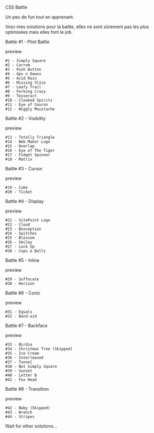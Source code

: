 CSS Battle

Un peu de fun tout en apprenant.

Voici mes solutions pour la battle, elles ne sont sûrement pas les plus optimisées mais elles font le job.

Battle #1 - Pilot Battle

preview

    #1 - Simply Square
    #2 - Carrom
    #3 - Push Button
    #4 - Ups n Downs
    #5 - Acid Rain
    #6 - Missing Slice
    #7 - Leafy Trail
    #8 - Forking Crazy
    #9 - Tesseract
    #10 - Cloaked Spirits
    #11 - Eye of Sauron
    #12 - Wiggly Moustache

Battle #2 - Visibility

preview

    #13 - Totally Triangle
    #14 - Web Maker Logo
    #15 - Overlap
    #16 - Eye of The Tiger
    #17 - Fidget Spinner
    #18 - Matrix

Battle #3 - Cursor

preview

    #19 - Cube
    #20 - Ticket

Battle #4 - Display

preview

    #21 - SitePoint Logo
    #22 - Cloud
    #23 - Boxception
    #24 - Switches
    #25 - Blossom
    #26 - Smiley
    #27 - Lock Up
    #28 - Cups & Balls

Battle #5 - Inline

preview

    #29 - Suffocate
    #30 - Horizon

Battle #6 - Conic

preview

    #31 - Equals
    #32 - Band-aid

Battle #7 - Backface

preview

    #33 - Birdie
    #34 - Christmas Tree (Skipped)
    #35 - Ice Cream
    #36 - Interleaved
    #37 - Tunnel
    #38 - Not Simply Square
    #39 - Sunset
    #40 - Letter B
    #41 - Fox Head

Battle #8 - Transition

preview

    #42 - Baby (Skipped)
    #43 - Wrench
    #44 - Stripes

Wait for other solutions...
